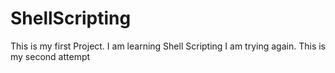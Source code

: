 # ShellScripting

This is my first Project.
I am learning Shell Scripting
I am trying again.
This is my second attempt

